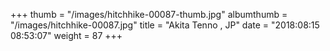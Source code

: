 +++
thumb = "/images/hitchhike-00087-thumb.jpg"
albumthumb = "/images/hitchhike-00087.jpg"
title = "Akita Tenno , JP"
date = "2018:08:15 08:53:07"
weight = 87
+++
